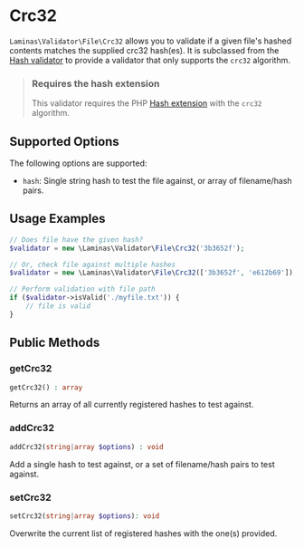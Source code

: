 # Crc32

`Laminas\Validator\File\Crc32` allows you to validate if a given file's hashed
contents matches the supplied crc32 hash(es). It is subclassed from the [Hash
validator](hash.md) to provide a validator that only supports the `crc32`
algorithm.

> ### Requires the hash extension
>
> This validator requires the PHP [Hash extension](http://php.net/hash) with the
> `crc32` algorithm.

## Supported Options

The following options are supported:

- `hash`: Single string hash to test the file against, or array of filename/hash
  pairs.

## Usage Examples

```php
// Does file have the given hash?
$validator = new \Laminas\Validator\File\Crc32('3b3652f');

// Or, check file against multiple hashes
$validator = new \Laminas\Validator\File\Crc32(['3b3652f', 'e612b69']);

// Perform validation with file path
if ($validator->isValid('./myfile.txt')) {
    // file is valid
}
```

## Public Methods

### getCrc32

```php
getCrc32() : array
```

Returns an array of all currently registered hashes to test against.

### addCrc32

```php
addCrc32(string|array $options) : void
```

Add a single hash to test against, or a set of filename/hash pairs to test
against.

### setCrc32

```php
setCrc32(string|array $options): void
```

Overwrite the current list of registered hashes with the one(s) provided.
